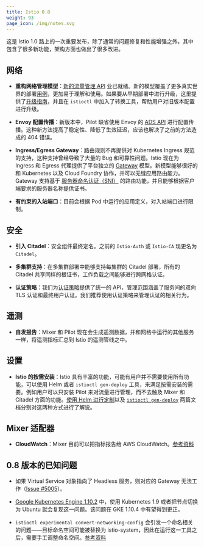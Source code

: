 ```yaml
---
title: Istio 0.8
weight: 93
page_icon: /img/notes.svg
---
```


这是 Istio 1.0 路上的一次重要发布，除了通常的问题修复和性能增强之外，其中包含了很多新功能，架构方面也做出了很多改进。

## 网络

- **重构网络管理模型**：[新的流量管理 API](/blog/2018/v1alpha3-routing/) 业已就绪。新的模型覆盖了更多真实世界的部署[用例](/docs/tasks/traffic-management/)，更加易于理解和使用。如果要从早期部署中进行升级，这里提供了[升级指南](/docs/setup/kubernetes/upgrading-istio/)，并且在 `istioctl` 中加入了转换工具，帮助用户对旧版本配置进行升级。

- **Envoy 配置传播**：新版本中，Pilot 缺省使用 Envoy 的 [ADS API](https://github.com/envoyproxy/data-plane-api/blob/master/XDS_PROTOCOL.md) 进行配置传播。这种新方法提高了稳定性、降低了生效延迟，应该也解决了之前的方法造成的 404 错误。

- **Ingress/Egress Gateway**：路由规则不再提供对 Kubernetes Ingress 规范的支持，这种支持曾经导致了大量的 Bug 和可靠性问题。Istio 现在为 Ingress 和 Egress 代理提供了平台独立的 [Gateway](/docs/concepts/traffic-management/#gateways) 模型。新模型能够很好的和 Kubernetes 以及 Cloud Foundry 协作，并可以无缝应用路由能力。Gateway 支持基于 [服务器命名认证（SNI）](https://en.wikipedia.org/wiki/Server_Name_Indication) 的路由功能，并且能够根据客户端要求的服务器名称提供证书。

- **有约束的入站端口**：目前会根据 Pod 中运行的应用定义，对入站端口进行限制。

## 安全

- **引入 Citadel**：安全组件最终定名。之前的 `Istio-Auth` 或 `Istio-CA` 现更名为 `Citadel`。

- **多集群支持**：在多集群部署中能够支持每集群的 Citadel 部署，所有的 Citadel 共享同样的根证书，工作负载之间能够进行跨网格认证。

- **认证策略**：我们为[认证策略](/docs/tasks/security/authn-policy/)提供了统一的 API，管理范围涵盖了服务间的双向 TLS 认证和最终用户认证。我们推荐使用认证策略来管理认证的相关行为。

## 遥测

- **自发报告**：Mixer 和 Pilot 现在会生成遥测数据，并和网格中运行的其他服务一样，将遥测指标汇总到 Istio 的遥测管线之中。

## 设置

- **Istio 的按需安装**：Istio 具有丰富的功能，可能有用户并不需要使用所有功能，可以使用 Helm 或者 `istioctl gen-deploy` 工具，来满足按需安装的需要。例如用户可以只安装 Pilot 来对流量进行管理，而不去触及 Mixer 和 Citadel 方面的功能。[使用 Helm 进行定制](/docs/reference/config/installation-options/)以及 [`istioctl gen-deploy`](/docs/reference/commands/istioctl/#istioctl-gen-deploy) 两篇文档分别对这两种方式进行了解说。

## Mixer 适配器

- **CloudWatch**：Mixer 目前可以把指标报告给 AWS CloudWatch。[参考资料](/docs/reference/config/policy-and-telemetry/adapters/cloudwatch/)

## 0.8 版本的已知问题

- 如果 Virtual Service 对象指向了 Headless 服务，则对应的 Gateway 无法工作（[Issue #5005](https://github.com/istio/istio/issues/5005)）。

- [Google Kubernetes Engine 1.10.2](https://github.com/istio/istio/issues/5723) 中，使用 Kubernetes 1.9 或者把节点切换为 Ubuntu 就会复现这一问题。该问题在 GKE 1.10.4 中有望得到更正。

- `istioctl experimental convert-networking-config` 会引发一个命名相关的问题——目标命名空间可能被替换为 istio-system，因此在运行这一工具之后，需要手工调整命名空间。[参考资料](https://github.com/istio/istio/issues/5817)
